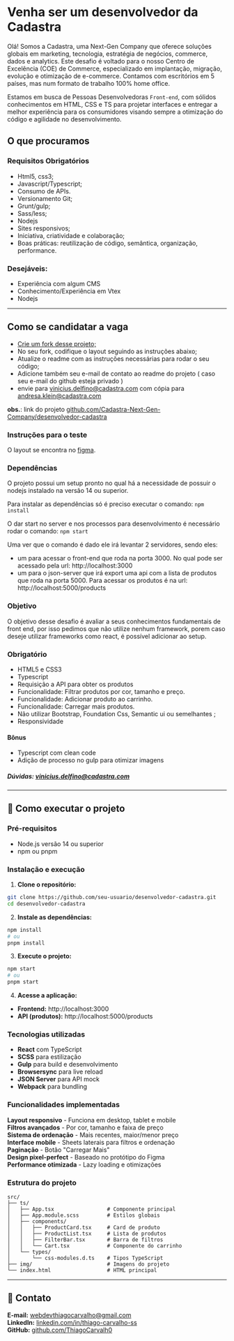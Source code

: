 # Venha ser um desenvolvedor da Cadastra

Olá! Somos a Cadastra, uma Next-Gen Company que oferece soluções globais em marketing, tecnologia, estratégia de negócios, commerce, dados e analytics. Este desafio é voltado para o nosso Centro de Excelência (COE) de Commerce, especializado em implantação, migração, evolução e otimização de e-commerce.  Contamos com escritórios em 5 países, mas num formato de trabalho 100% home office.

Estamos em busca de Pessoas Desenvolvedoras `Front-end`, com sólidos conhecimentos em HTML, CSS e TS para projetar interfaces e entregar a melhor experiência para os consumidores visando sempre a otimização do código e agilidade no desenvolvimento.

## O que procuramos

### Requisitos Obrigatórios

- Html5, css3;
- Javascript/Typescript;
- Consumo de APIs.
- Versionamento Git;
- Grunt/gulp;
- Sass/less;
- Nodejs
- Sites responsivos;
- Iniciativa, criatividade e colaboração;
- Boas práticas: reutilização de código, semântica, organização, performance.

### Desejáveis:

- Experiência com algum CMS
- Conhecimento/Experiência em Vtex
- Nodejs

----

## Como se candidatar a vaga

- [Crie um fork desse projeto;](https://github.com/Cadastra-Next-Gen-Company/desenvolvedor-cadastra/fork)
- No seu fork, codifique o layout seguindo as instruções abaixo;
- Atualize o readme com as instruções necessárias para rodar o seu código;
- Adicione também seu e-mail de contato ao readme do projeto ( caso seu e-mail do github esteja privado )
- envie para [vinicius.delfino@cadastra.com](mailto:vinicius.delfino@cadastra.com?subject=Vaga%20DEV%20-%20Cadastra) com cópia para [andresa.klein@cadastra.com](mailto:andresa.klein?subject=Vaga%20DEV%20-%20Cadastra)
 

**obs.**: link do projeto [github.com/Cadastra-Next-Gen-Company/desenvolvedor-cadastra](https://github.com/Cadastra-Next-Gen-Company/desenvolvedor-cadastra)

### Instruções para o teste

O layout se encontra no [figma](https://www.figma.com/file/Z5RCG3Ewzwm7XIPuhMUsBZ/Desafio-Cadastra?type=design&node-id=0%3A1&mode=design&t=A0G2fRjMSrcQjchw-1).

### Dependências

O projeto possui um setup pronto no qual há a necessidade de possuir o nodejs instalado na versão 14 ou superior.

Para instalar as dependências só é preciso executar o comando: `npm install`

O dar start no server e nos processos para desenvolvimento é necessário rodar o comando: `npm start `

Uma ver que o comando é dado ele irá levantar 2 servidores, sendo eles:
 - um para acessar o front-end que roda na porta 3000. No qual pode ser acessado pela url: http://localhost:3000
 - um para o json-server que irá export uma api com a lista de produtos que roda na porta 5000. Para acessar os produtos é na url:  http://localhost:5000/products

### Objetivo

O objetivo desse desafio é avaliar a seus conhecimentos fundamentais de front end, por isso pedimos que não utilize nenhum framework, porem caso deseje utilizar frameworks como react, é possível adicionar ao setup.
### Obrigatório

- HTML5 e CSS3
- Typescript
- Requisição a API para obter os produtos
- Funcionalidade: Filtrar produtos por cor, tamanho e preço.
- Funcionalidade: Adicionar produto ao carrinho.
- Funcionalidade: Carregar mais produtos.
- Não utilizar Bootstrap, Foundation Css, Semantic ui ou semelhantes ;
- Responsividade

#### Bônus

- Typescript com clean code
- Adição de processo no gulp para otimizar imagens

##### Dúvidas: [vinicius.delfino@cadastra.com](mailto:vinicius.delfino@cadastra.com?subject=Dúvida%20Vaga%20DEV%20-%20Cadastra)

---

## 🚀 Como executar o projeto

### Pré-requisitos
- Node.js versão 14 ou superior
- npm ou pnpm

### Instalação e execução

1. **Clone o repositório:**
```bash
git clone https://github.com/seu-usuario/desenvolvedor-cadastra.git
cd desenvolvedor-cadastra
```

2. **Instale as dependências:**
```bash
npm install
# ou
pnpm install
```

3. **Execute o projeto:**
```bash
npm start
# ou
pnpm start
```

4. **Acesse a aplicação:**
- **Frontend:** http://localhost:3000
- **API (produtos):** http://localhost:5000/products

### Tecnologias utilizadas

- **React** com TypeScript
- **SCSS** para estilização
- **Gulp** para build e desenvolvimento
- **Browsersync** para live reload
- **JSON Server** para API mock
- **Webpack** para bundling

### Funcionalidades implementadas

**Layout responsivo** - Funciona em desktop, tablet e mobile  
**Filtros avançados** - Por cor, tamanho e faixa de preço  
**Sistema de ordenação** - Mais recentes, maior/menor preço  
**Interface mobile** - Sheets laterais para filtros e ordenação  
**Paginação** - Botão "Carregar Mais"  
**Design pixel-perfect** - Baseado no protótipo do Figma  
**Performance otimizada** - Lazy loading e otimizações  

### Estrutura do projeto

```
src/
├── ts/
│   ├── App.tsx                 # Componente principal
│   ├── App.module.scss         # Estilos globais
│   ├── components/
│   │   ├── ProductCard.tsx     # Card de produto
│   │   ├── ProductList.tsx     # Lista de produtos
│   │   ├── FilterBar.tsx       # Barra de filtros
│   │   └── Cart.tsx            # Componente do carrinho
│   └── types/
│       └── css-modules.d.ts    # Tipos TypeScript
├── img/                        # Imagens do projeto
└── index.html                  # HTML principal
```

---

## 📧 Contato

**E-mail:** [webdevthiagocarvalho@gmail.com](mailto:webdevthiagocarvalho@gmail.com)  
**LinkedIn:** [linkedin.com/in/thiago-carvalho-ss](https://www.linkedin.com/in/thiago-carvalho-ss/)  
**GitHub:** [github.com/ThiagoCarvalh0](https://github.com/ThiagoCarvalh0)